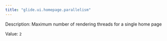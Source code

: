 ```yaml
---
title: "glide.ui.homepage.parallelism"
---
```


Description: Maximum number of rendering threads for a single home page

Value: `2`
